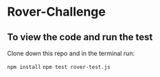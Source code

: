 # Rover-Challenge

## To view the code and run the test

Clone down this repo and in the terminal run: 

`npm install`
`npm test rover-test.js`
